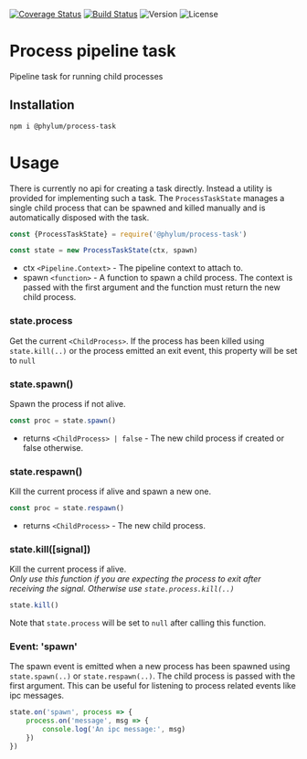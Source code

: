 [![Coverage Status](https://coveralls.io/repos/github/phylumjs/process-task/badge.svg?branch=master)](https://coveralls.io/github/phylumjs/process-task?branch=master)
[![Build Status](https://travis-ci.org/phylumjs/process-task.svg?branch=master)](https://travis-ci.org/phylumjs/process-task)
![Version](https://img.shields.io/npm/v/@phylum/process-task.svg)
![License](https://img.shields.io/npm/l/@phylum/process-task.svg)

# Process pipeline task
Pipeline task for running child processes

## Installation
```bash
npm i @phylum/process-task
```

# Usage
There is currently no api for creating a task directly. Instead a utility is provided for implementing such a task. The `ProcessTaskState` manages a single child process that can be spawned and killed manually and is automatically disposed with the task.
```js
const {ProcessTaskState} = require('@phylum/process-task')

const state = new ProcessTaskState(ctx, spawn)
```
+ ctx `<Pipeline.Context>` - The pipeline context to attach to.
+ spawn `<function>` - A function to spawn a child process. The context is passed with the first argument and the function must return the new child process.

### state.process
Get the current `<ChildProcess>`.
If the process has been killed using `state.kill(..)` or the process emitted an exit event, this property will be set to `null`

### state.spawn()
Spawn the process if not alive.
```js
const proc = state.spawn()
```
+ returns `<ChildProcess> | false` - The new child process if created or false otherwise.

### state.respawn()
Kill the current process if alive and spawn a new one.
```js
const proc = state.respawn()
```
+ returns `<ChildProcess>` - The new child process.

### state.kill([signal])
Kill the current process if alive.<br/>
*Only use this function if you are expecting the process to exit after receiving the signal. Otherwise use `state.process.kill(..)`*
```js
state.kill()
```
Note that `state.process` will be set to `null` after calling this function.

### Event: 'spawn'
The spawn event is emitted when a new process has been spawned using `state.spawn(..)` or `state.respawn(..)`. The child process is passed with the first argument. This can be useful for listening to process related events like ipc messages.
```js
state.on('spawn', process => {
	process.on('message', msg => {
		console.log('An ipc message:', msg)
	})
})
```
